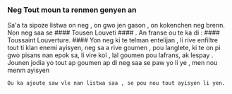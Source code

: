 ### Neg Tout moun ta renmen genyen an ###

Sa'a ta sipoze listwa on neg , on gwo jen gason , on kokenchen neg brenn. 
Non neg saa se #### Tousen Louveti #### . An franse ou te ka di : #### Toussaint Louverture. ####
Yon neg ki te telman entelijan , li rive enfiltre tout ti klan enemi ayisyen, neg sa a rive goumen , pou langlete, ki te on pi gwo pisans nan epok sa, 
li vire kol , lal goumen pou lafrans, ak lespay .
Jounen jodia yo tout ap goumen ap di neg saa se paw yo li ye , men nou menm ayisyen 

``` Ou ka ajoute saw vle nan listwa saa , se pou nou tout ayisyen li yen. ```
